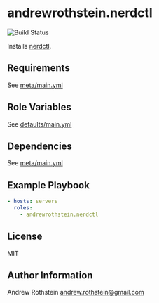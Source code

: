 andrewrothstein.nerdctl
=========

![Build Status](https://github.com/andrewrothstein/ansible-nerdctl/actions/workflows/build.yml/badge.svg)

Installs [nerdctl](https://github.com/containerd/nerdctl).

Requirements
------------

See [meta/main.yml](meta/main.yml)

Role Variables
--------------

See [defaults/main.yml](defaults/main.yml)

Dependencies
------------

See [meta/main.yml](meta/main.yml)

Example Playbook
----------------

```yml
- hosts: servers
  roles:
    - andrewrothstein.nerdctl
```

License
-------

MIT

Author Information
------------------

Andrew Rothstein <andrew.rothstein@gmail.com>

